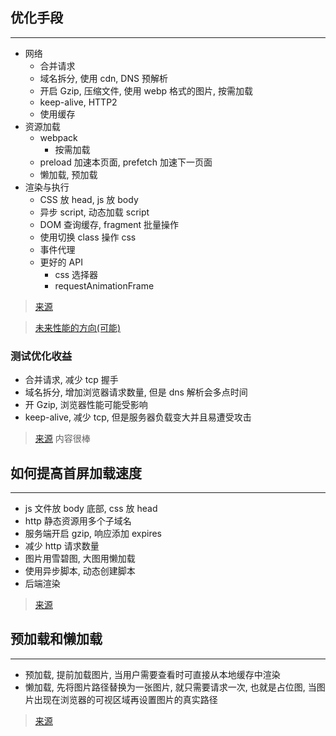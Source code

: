 ## 优化手段

---

- 网络
  - 合并请求
  - 域名拆分, 使用 cdn, DNS 预解析
  - 开启 Gzip, 压缩文件, 使用 webp 格式的图片, 按需加载
  - keep-alive, HTTP2
  - 使用缓存
- 资源加载
  - webpack
    - 按需加载
  - preload 加速本页面, prefetch 加速下一页面
  - 懒加载, 预加载
- 渲染与执行
  - CSS 放 head, js 放 body
  - 异步 script, 动态加载 script
  - DOM 查询缓存, fragment 批量操作
  - 使用切换 class 操作 css
  - 事件代理
  - 更好的 API
    - css 选择器
    - requestAnimationFrame

> [来源](https://www.cnblogs.com/xiaohuochai/p/9178390.html)

> [未来性能的方向(可能)](https://www.infoq.cn/article/B2gg4ZULH4oNlv8AHCrM)

### 测试优化收益

- 合并请求, 减少 tcp 握手
- 域名拆分, 增加浏览器请求数量, 但是 dns 解析会多点时间
- 开 Gzip, 浏览器性能可能受影响
- keep-alive, 减少 tcp, 但是服务器负载变大并且易遭受攻击

> [来源](https://www.zhihu.com/question/40505685) 内容很棒

## 如何提高首屏加载速度

---

- js 文件放 body 底部, css 放 head
- http 静态资源用多个子域名
- 服务端开启 gzip, 响应添加 expires
- 减少 http 请求数量
- 图片用雪碧图, 大图用懒加载
- 使用异步脚本, 动态创建脚本
- 后端渲染

> [来源](https://juejin.im/post/5de4fd9c518825434771d163)

## 预加载和懒加载

---

- 预加载, 提前加载图片, 当用户需要查看时可直接从本地缓存中渲染
- 懒加载, 先将图片路径替换为一张图片, 就只需要请求一次, 也就是占位图, 当图片出现在浏览器的可视区域再设置图片的真实路径

> [来源](https://www.jianshu.com/p/4876a4fe7731)
